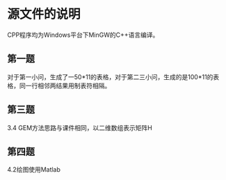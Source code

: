 # 源文件的说明

CPP程序均为Windows平台下MinGW的C++语言编译。
## 第一题
对于第一小问，生成了一50\*11的表格，对于第二三小问，生成的是100\*11的表格，同一行相邻两结果用制表符相隔。
## 第三题
3.4
GEM方法思路与课件相同，以二维数组表示矩阵H
## 第四题
4.2绘图使用Matlab
